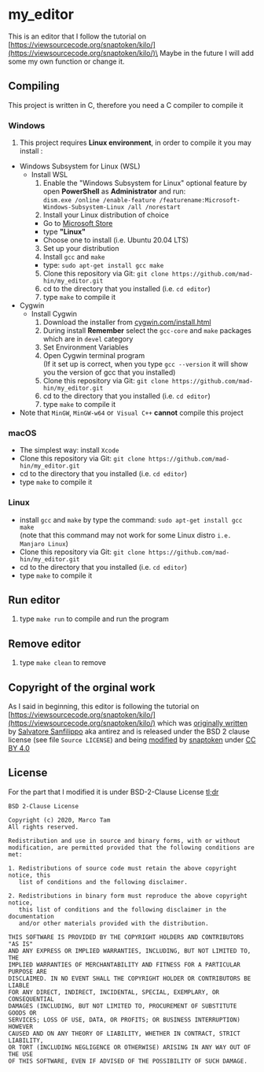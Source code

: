 # my_editor
This is an editor that I follow the tutorial on [https://viewsourcecode.org/snaptoken/kilo/](https://viewsourcecode.org/snaptoken/kilo/)\
Maybe in the future I will add some my own function or change it.
## Compiling
This project is written in C, therefore you need a C compiler to compile it
### Windows
1. This project requires **Linux environment**, in order to compile it you may install :
  - Windows Subsystem for Linux (WSL)
    - Install WSL
      1. Enable the "Windows Subsystem for Linux" optional feature by open **PowerShell** as **Administrator** and run:\
      ```dism.exe /online /enable-feature /featurename:Microsoft-Windows-Subsystem-Linux /all /norestart```
      2. Install your Linux distribution of choice
        - Go to [Microsoft Store](https://aka.ms/wslstore)
        - type **"Linux"**
        - Choose one to install (i.e. Ubuntu 20.04 LTS)
      3. Set up your distribution
      4. Install ```gcc``` and ```make```
        - type: ```sudo apt-get install gcc make```
      5. Clone this repository via Git: ```git clone https://github.com/mad-hin/my_editor.git```
      6. cd to the directory that you installed (i.e. ```cd editor```)
      7. type ```make``` to compile it
  - Cygwin
    - Install Cygwin
      1. Download the installer from [cygwin.com/install.html](cygwin.com/install.html)
      2. During install **Remember** select the ```gcc-core``` and ```make``` packages which are in ```devel``` category
      4. Set Environment Variables 
      5. Open Cygwin terminal program\
      (If it set up is correct, when you type ```gcc --version``` it will show you the version of gcc that you installed)
      6. Clone this repository via Git: ```git clone https://github.com/mad-hin/my_editor.git```
      7. cd to the directory that you installed (i.e. ```cd editor```)
      8. type ```make``` to compile it
 - Note that ```MinGW```, ```MinGW-w64``` or``` Visual C++``` **cannot** compile this project
### macOS
 - The simplest way: install ```Xcode```
 - Clone this repository via Git: ```git clone https://github.com/mad-hin/my_editor.git```
  - cd to the directory that you installed (i.e. ```cd editor```)
  - type ```make``` to compile it
### Linux 
  - install ```gcc``` and ```make``` by type the command: ```sudo apt-get install gcc make```\
   (note that this command may not work for some Linux distro ```i.e. Manjaro Linux```)
   - Clone this repository via Git: ```git clone https://github.com/mad-hin/my_editor.git```
  - cd to the directory that you installed (i.e. ```cd editor```)
  - type ```make``` to compile it
## Run editor
  1. type ```make run``` to compile and run the program
## Remove editor
  1. type ```make clean``` to remove
## Copyright of the orginal work
As I said in beginning, this editor is following the tutorial on [https://viewsourcecode.org/snaptoken/kilo/](https://viewsourcecode.org/snaptoken/kilo/) which was [originally written](https://github.com/antirez/kilo) by [Salvatore Sanfilippo](https://github.com/antirez)  aka antirez and is released under the BSD 2 clause license (see file ```Source LICENSE```) and being [modified](https://github.com/snaptoken/kilo-tutorial) by [snaptoken](https://github.com/snaptoken) under [CC BY 4.0](https://creativecommons.org/licenses/by/4.0/)
## License
For the part that I modified it is under BSD-2-Clause License [tl;dr](https://tldrlegal.com/license/bsd-2-clause-license-(freebsd))
```
BSD 2-Clause License

Copyright (c) 2020, Marco Tam
All rights reserved.

Redistribution and use in source and binary forms, with or without
modification, are permitted provided that the following conditions are met:

1. Redistributions of source code must retain the above copyright notice, this
   list of conditions and the following disclaimer.

2. Redistributions in binary form must reproduce the above copyright notice,
   this list of conditions and the following disclaimer in the documentation
   and/or other materials provided with the distribution.

THIS SOFTWARE IS PROVIDED BY THE COPYRIGHT HOLDERS AND CONTRIBUTORS "AS IS"
AND ANY EXPRESS OR IMPLIED WARRANTIES, INCLUDING, BUT NOT LIMITED TO, THE
IMPLIED WARRANTIES OF MERCHANTABILITY AND FITNESS FOR A PARTICULAR PURPOSE ARE
DISCLAIMED. IN NO EVENT SHALL THE COPYRIGHT HOLDER OR CONTRIBUTORS BE LIABLE
FOR ANY DIRECT, INDIRECT, INCIDENTAL, SPECIAL, EXEMPLARY, OR CONSEQUENTIAL
DAMAGES (INCLUDING, BUT NOT LIMITED TO, PROCUREMENT OF SUBSTITUTE GOODS OR
SERVICES; LOSS OF USE, DATA, OR PROFITS; OR BUSINESS INTERRUPTION) HOWEVER
CAUSED AND ON ANY THEORY OF LIABILITY, WHETHER IN CONTRACT, STRICT LIABILITY,
OR TORT (INCLUDING NEGLIGENCE OR OTHERWISE) ARISING IN ANY WAY OUT OF THE USE
OF THIS SOFTWARE, EVEN IF ADVISED OF THE POSSIBILITY OF SUCH DAMAGE.
```